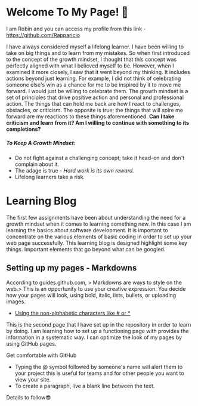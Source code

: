 # Welcome To My Page! 👜
I am Robin and you can access my profile from this link - https://github.com/Rapparicio

I have always considered myself a lifelong learner.  I have been willing to take on big things and to learn from my mistakes.  So when first introduced to the concept of the growth mindset, I thought that this concept was perfectly aligned with what I believed myself to be.  However, when I examined it more closely, I saw that it went beyond my thinking.  It includes actions beyond just learning.  For example, I did not think of celebrating someone else's win as a chance for me to be inspired by it to move me forward.  I would just be willing to celebrate them.  The growth mindset is a set of principles that drive positive action and personal and professional action.  The things that can hold me back are how I react to challenges, obstacles, or criticism.  The opposite is true; the things that will spire me forward are my reactions to these things aforementioned.  **Can I take criticism and learn from it?  Am I willing to continue with something to its completions?** 

##### To Keep A Growth Mindset:
  - Do not fight against a challenging concept; take it head-on and don't complain about it.
  - The adage is true -  *Hard work is its own reward.*
  - Lifelong learners take a risk.
  
# Learning Blog

The first few assignments have been about understanding the need for a growth mindset when it comes to learning something new.  In this case I am learning the basics about 
software development.  It is important to concentrate on the various elements of basic coding in order to set up your web page successfully.  This learning blog is designed highlight some key things. Important elements that go beyond what can be googled. 

## Setting up my pages - Markdowns
According to guides.github.com, > Markdowns are ways to style on the web.> This is an opportunity to use your creative expression.  You decide how your pages will look, 
using bold, italic, lists, bullets, or uploading images.
- [Using the non-alphabetic characters like # or *](https://docs.github.com/en/github/writing-on-github/getting-started-with-writing-and-formatting-on-github/basic-writing-and-formatting-syntax)

This is the second page that I have set up in the repository in order to learn by doing.  I am learning how to set up a functioning page with provides the information in a systematic way.   I can optimize the look of my pages by using GitHub pages.

Get comfortable with GitHub
- Typing the @ symbol followed by someone's name will alert them to your project this is useful for teams and for other people you want to view your site. 
- To create a paragraph, live a blank line between the text.


Details to follow😎
